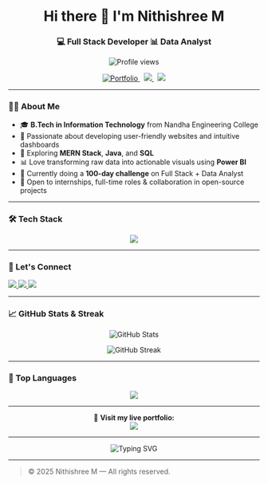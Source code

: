 <h1 align="center">Hi there 👋 I'm Nithishree M</h1>
<h3 align="center">💻 Full Stack Developer  📊 Data Analyst</h3>

<p align="center">
  <img src="https://komarev.com/ghpvc/?username=nithishreemd&label=Profile%20Views&color=0e75b6&style=flat" alt="Profile views" />
</p>

<p align="center">
  <a href="https://portfolio-frontend-bvcr.onrender.com/" target="_blank">
    <img src="https://img.shields.io/badge/🌐%20Visit%20My%20Portfolio-000000?style=for-the-badge&logo=firefox-browser&logoColor=white" alt="Portfolio" />
  </a>
  &nbsp;
  <a href="https://github.com/nithishreemd" target="_blank">
    <img src="https://img.shields.io/badge/GitHub-nithishreemd-181717?style=for-the-badge&logo=github" />
  </a>
  &nbsp;
  <a href="https://github.com/nithishreemd/nithishreemd/blob/main/Nithishree%20M%20Resume.pdf" target="_blank">
    <img src="https://img.shields.io/badge/📄%20View%20Resume-0072b1?style=for-the-badge&logo=readme&logoColor=white" />
  </a>
</p>

---

### 👩‍💻 About Me

- 🎓 **B.Tech in Information Technology** from Nandha Engineering College  
- 💼 Passionate about developing user-friendly websites and intuitive dashboards  
- 🧠 Exploring **MERN Stack**, **Java**, and **SQL**  
- 📊 Love transforming raw data into actionable visuals using **Power BI**  
- 🌱 Currently doing a **100-day challenge** on Full Stack + Data Analyst  
- 🤝 Open to internships, full-time roles & collaboration in open-source projects

---

### 🛠️ Tech Stack

<p align="center">
  <img src="https://skillicons.dev/icons?i=html,css,js,react,nodejs,express,mongodb,java,figma,github,vscode,sql,powerbi" />
</p>

---


### 🤝 Let's Connect

<p align="left">
  <a href="mailto:nithishree4@gmail.com">
    <img src="https://img.shields.io/badge/Email-nithishree4@gmail.com-D14836?style=for-the-badge&logo=gmail&logoColor=white" />
  </a>
  <a href="https://www.linkedin.com/in/nithishree-maheswaran-81b555253/">
    <img src="https://img.shields.io/badge/LinkedIn-Nithishree%20M-0072b1?style=for-the-badge&logo=linkedin&logoColor=white" />
  </a>
  <a href="https://github.com/nithishreemd">
    <img src="https://img.shields.io/badge/GitHub-nithishreemd-181717?style=for-the-badge&logo=github" />
  </a>
</p>

---

### 📈 GitHub Stats & Streak

<p align="center">
  <img src="https://github-readme-stats.vercel.app/api?username=nithishreemd&show_icons=true&theme=radical" alt="GitHub Stats" />
</p>

<p align="center">
  <img src="https://streak-stats.demolab.com?user=nithishreemd&theme=merko" alt="GitHub Streak" />
</p>

---

### 🌟 Top Languages

<p align="center">
  <img src="https://github-readme-stats.vercel.app/api/top-langs/?username=nithishreemd&layout=compact&theme=tokyonight" />
</p>

---

<p align="center">
  🔗 <strong>Visit my live portfolio: </strong><br/>
  <a href="https://portfolio-frontend-bvcr.onrender.com/" target="_blank">
    <img src="https://img.shields.io/badge/🌍 Portfolio%20Website-00A8E8?style=for-the-badge&logo=vercel&logoColor=white" />
  </a>
</p>

---

<p align="center">
  <img src="https://readme-typing-svg.herokuapp.com?font=Fira+Code&duration=3000&pause=1000&color=e64e17&center=true&vCenter=true&width=435&lines=Passionate+Developer+and+Designer;MERN+Stack+%7C+Power+BI+%7C+Java+%7C+SQL;Always+Learning+and+Building+%F0%9F%92%BB" alt="Typing SVG" />
</p>

---

> © 2025 Nithishree M — All rights reserved.
